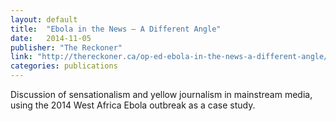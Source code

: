 ```yaml
---
layout: default
title:  "Ebola in the News – A Different Angle"
date:   2014-11-05
publisher: "The Reckoner"
link: "http://thereckoner.ca/op-ed-ebola-in-the-news-a-different-angle/?lipi=urn%3Ali%3Apage%3Ad_flagship3_profile_view_base%3B9U5XZvFLSIiPje%2FykIgcrw%3D%3D"
categories: publications
---
```

Discussion of sensationalism and yellow journalism in mainstream media, using the 2014 West Africa Ebola outbreak as a case study.
